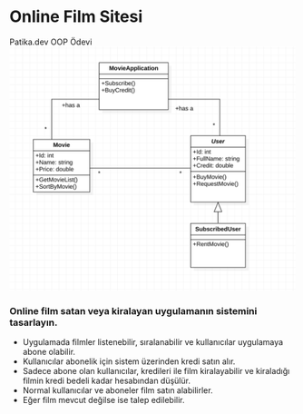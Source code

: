 # Online Film Sitesi
Patika.dev OOP Ödevi
![UML Example](./uml-example4.png)

### Online film satan veya kiralayan uygulamanın sistemini tasarlayın.

- Uygulamada filmler listenebilir, sıralanabilir ve kullanıcılar uygulamaya abone olabilir.
- Kullanıcılar abonelik için sistem üzerinden kredi satın alır.
- Sadece abone olan kullanıcılar, kredileri ile film kiralayabilir ve kiraladığı filmin kredi bedeli kadar hesabından düşülür.
- Normal kullanıcılar ve aboneler film satın alabilirler.
- Eğer film mevcut değilse ise talep edilebilir.